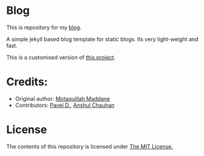 # Blog
This is repository for my [blog](https://blog.ankitrgadiya.in).


A simple jekyll based blog template for static blogs. Its very light-weight and fast.

This is a customised version of [this project](https://github.com/kronik3r/daktilo).

# Credits:
* Original author: [Motaquillah Maddane](https://github.com/kronik3r)
* Contributors: [Pavel D.](https://github.com/pavdmyt), [Anshul Chauhan](https://github.com/anshulc95)

# License

The contents of this repository is licensed under [The MIT License.](https://opensource.org/licenses/MIT)

